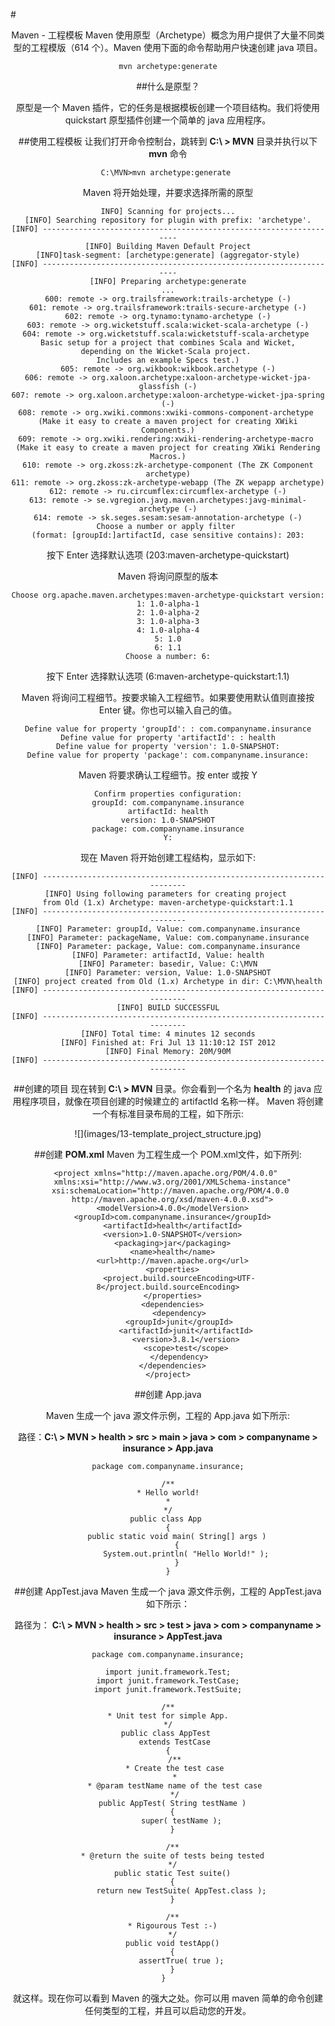 #<center>Maven - 工程模板
Maven 使用原型（Archetype）概念为用户提供了大量不同类型的工程模版（614 个）。Maven 使用下面的命令帮助用户快速创建 java 项目。

```
mvn archetype:generate
```

##什么是原型？

原型是一个 Maven 插件，它的任务是根据模板创建一个项目结构。我们将使用 quickstart 原型插件创建一个简单的 java 应用程序。

##使用工程模板
让我们打开命令控制台，跳转到 **C:\ > MVN** 目录并执行以下 **mvn** 命令

```
C:\MVN>mvn archetype:generate 
```

Maven 将开始处理，并要求选择所需的原型

```
INFO] Scanning for projects...
[INFO] Searching repository for plugin with prefix: 'archetype'.
[INFO] -------------------------------------------------------------------
[INFO] Building Maven Default Project
[INFO]task-segment: [archetype:generate] (aggregator-style)
[INFO] -------------------------------------------------------------------
[INFO] Preparing archetype:generate
...
600: remote -> org.trailsframework:trails-archetype (-)
601: remote -> org.trailsframework:trails-secure-archetype (-)
602: remote -> org.tynamo:tynamo-archetype (-)
603: remote -> org.wicketstuff.scala:wicket-scala-archetype (-)
604: remote -> org.wicketstuff.scala:wicketstuff-scala-archetype 
Basic setup for a project that combines Scala and Wicket,
depending on the Wicket-Scala project. 
Includes an example Specs test.)
605: remote -> org.wikbook:wikbook.archetype (-)
606: remote -> org.xaloon.archetype:xaloon-archetype-wicket-jpa-glassfish (-)
607: remote -> org.xaloon.archetype:xaloon-archetype-wicket-jpa-spring (-)
608: remote -> org.xwiki.commons:xwiki-commons-component-archetype 
(Make it easy to create a maven project for creating XWiki Components.)
609: remote -> org.xwiki.rendering:xwiki-rendering-archetype-macro 
(Make it easy to create a maven project for creating XWiki Rendering Macros.)
610: remote -> org.zkoss:zk-archetype-component (The ZK Component archetype)
611: remote -> org.zkoss:zk-archetype-webapp (The ZK wepapp archetype)
612: remote -> ru.circumflex:circumflex-archetype (-)
613: remote -> se.vgregion.javg.maven.archetypes:javg-minimal-archetype (-)
614: remote -> sk.seges.sesam:sesam-annotation-archetype (-)
Choose a number or apply filter 
(format: [groupId:]artifactId, case sensitive contains): 203:
```

按下 Enter 选择默认选项 (203:maven-archetype-quickstart)

Maven 将询问原型的版本

```
Choose org.apache.maven.archetypes:maven-archetype-quickstart version:
1: 1.0-alpha-1
2: 1.0-alpha-2
3: 1.0-alpha-3
4: 1.0-alpha-4
5: 1.0
6: 1.1
Choose a number: 6:
```

按下 Enter 选择默认选项 (6:maven-archetype-quickstart:1.1)

Maven 将询问工程细节。按要求输入工程细节。如果要使用默认值则直接按 Enter 键。你也可以输入自己的值。

```
Define value for property 'groupId': : com.companyname.insurance
Define value for property 'artifactId': : health
Define value for property 'version': 1.0-SNAPSHOT:
Define value for property 'package': com.companyname.insurance:
```
Maven 将要求确认工程细节。按 enter 或按 Y

```
Confirm properties configuration:
groupId: com.companyname.insurance
artifactId: health
version: 1.0-SNAPSHOT
package: com.companyname.insurance
Y:
```

现在 Maven 将开始创建工程结构，显示如下:

```
[INFO] -----------------------------------------------------------------------
[INFO] Using following parameters for creating project 
from Old (1.x) Archetype: maven-archetype-quickstart:1.1
[INFO] -----------------------------------------------------------------------
[INFO] Parameter: groupId, Value: com.companyname.insurance
[INFO] Parameter: packageName, Value: com.companyname.insurance
[INFO] Parameter: package, Value: com.companyname.insurance
[INFO] Parameter: artifactId, Value: health
[INFO] Parameter: basedir, Value: C:\MVN
[INFO] Parameter: version, Value: 1.0-SNAPSHOT
[INFO] project created from Old (1.x) Archetype in dir: C:\MVN\health
[INFO] -----------------------------------------------------------------------
[INFO] BUILD SUCCESSFUL
[INFO] -----------------------------------------------------------------------
[INFO] Total time: 4 minutes 12 seconds
[INFO] Finished at: Fri Jul 13 11:10:12 IST 2012
[INFO] Final Memory: 20M/90M
[INFO] -----------------------------------------------------------------------
```

##创建的项目
现在转到 **C:\ > MVN** 目录。你会看到一个名为 **health** 的 java 应用程序项目，就像在项目创建的时候建立的 artifactId 名称一样。 Maven 将创建一个有标准目录布局的工程，如下所示:

<center>
![](images/13-template_project_structure.jpg)
</center>

##创建 **POM.xml**
Maven 为工程生成一个 POM.xml文件，如下所列:

```
<project xmlns="http://maven.apache.org/POM/4.0.0" 
  xmlns:xsi="http://www.w3.org/2001/XMLSchema-instance"
  xsi:schemaLocation="http://maven.apache.org/POM/4.0.0 
  http://maven.apache.org/xsd/maven-4.0.0.xsd">
  <modelVersion>4.0.0</modelVersion>
  <groupId>com.companyname.insurance</groupId>
  <artifactId>health</artifactId>
  <version>1.0-SNAPSHOT</version>
  <packaging>jar</packaging>
  <name>health</name>
  <url>http://maven.apache.org</url>
  <properties>
     <project.build.sourceEncoding>UTF-8</project.build.sourceEncoding>
  </properties>
  <dependencies>
     <dependency>
     <groupId>junit</groupId>
        <artifactId>junit</artifactId>
        <version>3.8.1</version>
        <scope>test</scope>
     </dependency>
  </dependencies>
</project>
```

##创建 App.java

Maven 生成一个 java 源文件示例，工程的 App.java 如下所示:

路径：**C:\ > MVN > health > src > main > java > com > companyname > insurance > App.java**
  
```  
package com.companyname.insurance;

/**
* Hello world!
*
*/
public class App 
{
    public static void main( String[] args )
    {
        System.out.println( "Hello World!" );
    }
}
```

##创建 AppTest.java
Maven 生成一个 java 源文件示例，工程的 AppTest.java 如下所示：

路径为： **C:\ > MVN > health > src > test > java > com > companyname > insurance > AppTest.java**

```
package com.companyname.insurance;

import junit.framework.Test;
import junit.framework.TestCase;
import junit.framework.TestSuite;

/**
* Unit test for simple App.
*/
public class AppTest 
   extends TestCase
{
   /**
   * Create the test case
   *
   * @param testName name of the test case
   */
  public AppTest( String testName )
  {
      super( testName );
  }

  /**
  * @return the suite of tests being tested
  */
  public static Test suite()
  {
      return new TestSuite( AppTest.class );
  }

  /**
  * Rigourous Test :-)
  */
  public void testApp()
  {
      assertTrue( true );
  }
}  
```

就这样。现在你可以看到 Maven 的强大之处。你可以用 maven 简单的命令创建任何类型的工程，并且可以启动您的开发。